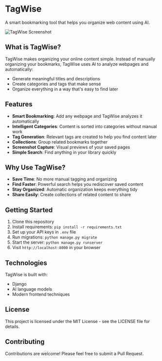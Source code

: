 # TagWise

A smart bookmarking tool that helps you organize web content using AI.

![TagWise Screenshot](https://via.placeholder.com/800x400?text=TagWise+Screenshot)

## What is TagWise?

TagWise makes organizing your online content simple. Instead of manually organizing your bookmarks, TagWise uses AI to analyze webpages and automatically:

- Generate meaningful titles and descriptions
- Create categories and tags that make sense
- Organize everything in a way that's easy to find later

## Features

- **Smart Bookmarking**: Add any webpage and TagWise analyzes it automatically
- **Intelligent Categories**: Content is sorted into categories without manual work
- **Tag Generation**: Relevant tags are created to help you find content later
- **Collections**: Group related bookmarks together
- **Screenshot Capture**: Visual previews of your saved pages
- **Simple Search**: Find anything in your library quickly

## Why Use TagWise?

- **Save Time**: No more manual tagging and organizing
- **Find Faster**: Powerful search helps you rediscover saved content
- **Stay Organized**: Automatic organization keeps everything tidy
- **Share Easily**: Create collections of related content to share

## Getting Started

1. Clone this repository
2. Install requirements: `pip install -r requirements.txt`
3. Set up your API keys in `.env` file
4. Run migrations: `python manage.py migrate`
5. Start the server: `python manage.py runserver`
6. Visit `http://localhost:8000` in your browser

## Technologies

TagWise is built with:
- Django
- AI language models
- Modern frontend techniques

## License

This project is licensed under the MIT License - see the LICENSE file for details.

## Contributing

Contributions are welcome! Please feel free to submit a Pull Request.